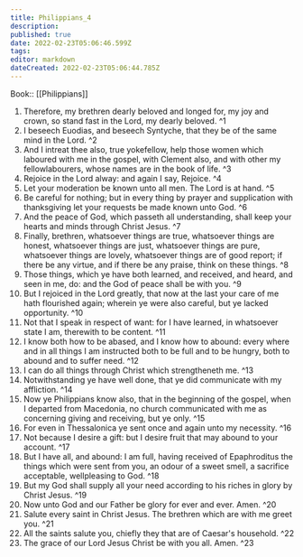 ```yaml
---
title: Philippians_4
description: 
published: true
date: 2022-02-23T05:06:46.599Z
tags: 
editor: markdown
dateCreated: 2022-02-23T05:06:44.785Z
---
```


 Book:: [[Philippians]]
 1. Therefore, my brethren dearly beloved and longed for, my joy and crown, so stand fast in the Lord, my dearly beloved. ^1
 2. I beseech Euodias, and beseech Syntyche, that they be of the same mind in the Lord. ^2
 3. And I intreat thee also, true yokefellow, help those women which laboured with me in the gospel, with Clement also, and with other my fellowlabourers, whose names are in the book of life. ^3
 4. Rejoice in the Lord alway: and again I say, Rejoice. ^4
 5. Let your moderation be known unto all men. The Lord is at hand. ^5
 6. Be careful for nothing; but in every thing by prayer and supplication with thanksgiving let your requests be made known unto God. ^6
 7. And the peace of God, which passeth all understanding, shall keep your hearts and minds through Christ Jesus. ^7
 8. Finally, brethren, whatsoever things are true, whatsoever things are honest, whatsoever things are just, whatsoever things are pure, whatsoever things are lovely, whatsoever things are of good report; if there be any virtue, and if there be any praise, think on these things. ^8
 9. Those things, which ye have both learned, and received, and heard, and seen in me, do: and the God of peace shall be with you. ^9
 10. But I rejoiced in the Lord greatly, that now at the last your care of me hath flourished again; wherein ye were also careful, but ye lacked opportunity. ^10
 11. Not that I speak in respect of want: for I have learned, in whatsoever state I am, therewith to be content. ^11
 12. I know both how to be abased, and I know how to abound: every where and in all things I am instructed both to be full and to be hungry, both to abound and to suffer need. ^12
 13. I can do all things through Christ which strengtheneth me. ^13
 14. Notwithstanding ye have well done, that ye did communicate with my affliction. ^14
 15. Now ye Philippians know also, that in the beginning of the gospel, when I departed from Macedonia, no church communicated with me as concerning giving and receiving, but ye only. ^15
 16. For even in Thessalonica ye sent once and again unto my necessity. ^16
 17. Not because I desire a gift: but I desire fruit that may abound to your account. ^17
 18. But I have all, and abound: I am full, having received of Epaphroditus the things which were sent from you, an odour of a sweet smell, a sacrifice acceptable, wellpleasing to God. ^18
 19. But my God shall supply all your need according to his riches in glory by Christ Jesus. ^19
 20. Now unto God and our Father be glory for ever and ever. Amen. ^20
 21. Salute every saint in Christ Jesus. The brethren which are with me greet you. ^21
 22. All the saints salute you, chiefly they that are of Caesar's household. ^22
 23. The grace of our Lord Jesus Christ be with you all. Amen. ^23
